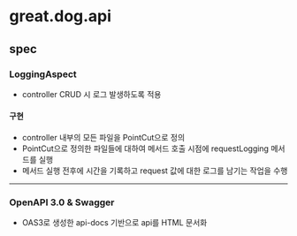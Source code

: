 # great.dog.api

## spec

### LoggingAspect
- controller CRUD 시 로그 발생하도록 적용
#### 구현
- controller 내부의 모든 파일을 PointCut으로 정의
- PointCut으로 정의한 파일들에 대하여 메서드 호출 시점에 requestLogging 메서드를 실행
- 메서드 실행 전후에 시간을 기록하고 request 값에 대한 로그를 남기는 작업을 수행

-----

### OpenAPI 3.0 & Swagger
- OAS3로 생성한 api-docs 기반으로 api를 HTML 문서화
